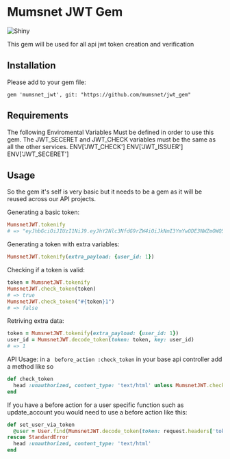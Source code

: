 # Mumsnet JWT Gem
![Shiny](https://media.giphy.com/media/3oEdv6thH4aJHVcs6c/giphy.gif)


This gem will be used for all api jwt token creation and verification

## Installation

Please add to your gem file:
```
gem 'mumsnet_jwt', git: "https://github.com/mumsnet/jwt_gem"
```

## Requirements
The following Enviromental Variables Must be defined in order to use this gem.
The JWT_SECERET and JWT_CHECK variables must be the same as all the other services.
ENV['JWT_CHECK']
ENV['JWT_ISSUER']
ENV['JWT_SECERET']

## Usage

So the gem it's self is very basic but it needs to be a gem as it will be reused across our API projects.

Generating a basic token:

```ruby
MumsnetJWT.tokenify
# => "eyJhbGciOiJIUzI1NiJ9.eyJhY2Nlc3NfdG9rZW4iOiJkNmI3YmYwODE3NWZmOWQ5MjhiYmYxOTVmODEyYjc5ZDEzZDdkNmRhIiwiaXNzIjoiTXVtc25ldCBMaW1pdGVkIiwiZXhwIjoxNTMxNDc4MjI3fQ.Jxe_V3GbRnmg4uE1xtaBZkJodldr1OoQgRLRwEz0dpQ"

```
Generating a token with extra variables:

```ruby
MumsnetJWT.tokenify(extra_payload: {user_id: 1})
```
Checking if a token is valid:

```ruby
token = MumsnetJWT.tokenify
MumsnetJWT.check_token(token)
# => true
MumsnetJWT.check_token("#{token}1")
# => false
```

Retriving extra data:
```ruby
token = MumsnetJWT.tokenify(extra_payload: {user_id: 1})
user_id = MumsnetJWT.decode_token(token: token, key: user_id)
# => 1
```

API Usage:
in a ` before_action :check_token` in your base api controller add a method like so
```ruby
def check_token
  head :unauthorized, content_type: 'text/html' unless MumsnetJWT.check_token(request.headers['token'])
end
```

If you have a before action for a user specific function such as update_account you would need to use a before action like this:

```ruby
def set_user_via_token
  @user = User.find(MumsnetJWT.decode_token(token: request.headers['token'], key: 'user_id'))
rescue StandardError
  head :unauthorized, content_type: 'text/html'
end
```
